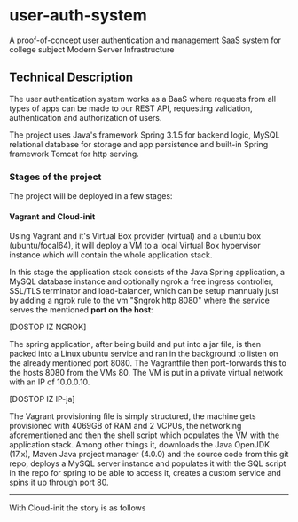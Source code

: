 # user-auth-system

A proof-of-concept user authentication and management SaaS system for college subject Modern Server Infrastructure

## Technical Description

The user authentication system works as a BaaS where requests from all types of apps can be made to our REST API, requesting validation, authentication and authorization of users.

The project uses Java's framework Spring 3.1.5 for backend logic, MySQL relational database for storage and app persistence and built-in Spring framework Tomcat for http serving.

### Stages of the project

The project will be deployed in a few stages:

#### Vagrant and Cloud-init

Using Vagrant and it's Virtual Box provider (virtual) and a ubuntu box (ubuntu/focal64), it will deploy a VM to a local Virtual Box hypervisor instance which will contain the whole application stack.

In this stage the application stack consists of the Java Spring application, a MySQL database instance and optionally ngrok
a free ingress controller, SSL/TLS terminator and load-balancer, which can be setup mannualy just by adding a ngrok rule to the vm "$ngrok http 8080" where the service serves the mentioned **port on the host**:

[DOSTOP IZ NGROK]

The spring application, after being build and put into a jar file, is then packed into a Linux ubuntu service and ran in the background to listen on the already mentioned port 8080. The Vagrantfile then port-forwards this to the hosts 8080 from the VMs 80. The VM is put in a private virtual network with an IP of 10.0.0.10.

[DOSTOP IZ IP-ja]

The Vagrant provisioning file is simply structured, the machine gets provisioned with 4069GB of RAM and 2 VCPUs, the networking aforementioned and then the shell script which populates the VM with the application stack. Among other things it, downloads the Java OpenJDK (17.x), Maven Java project manager (4.0.0) and the source code from this git repo, deploys a MySQL server instance and populates it with the SQL script in the repo for spring to be able to access it, creates a custom service and spins it up through port 80.

---

With Cloud-init the story is as follows
